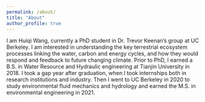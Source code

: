 ```yaml
---
permalink: /about/
title: "About"
author_profile: true
---
```


I am Huiqi Wang, currently a PhD student in Dr. Trevor Keenan’s group at UC Berkeley. I am interested in understanding the key terrestrial ecosystem processes linking the water, carbon and energy cycles, and how they would respond and feedback to future changing climate. Prior to PhD, I earned a B.S. in Water Resource and Hydraulic engineering at Tianjin University in 2018. I took a gap year after graduation, when I took internships both in research institutions and industry. Then I went to UC Berkeley in 2020 to study environmental fluid mechanics and hydrology and earned the M.S. in environmental engineering in 2021. 
